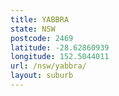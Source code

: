 ```yaml
---
title: YABBRA
state: NSW
postcode: 2469
latitude: -28.62860939
longitude: 152.5044011
url: /nsw/yabbra/
layout: suburb
---
```

